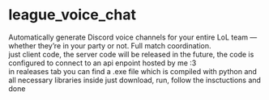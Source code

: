 # league_voice_chat
Automatically generate Discord voice channels for your entire LoL team — whether they’re in your party or not. Full match coordination.
<br>
just client code, the server code will be released in the future, the code is configured to connect to an api enpoint hosted by me :3
<br>
in realeases tab you can find a .exe file which is compiled with python and all necessary libraries inside just download, run, follow the insctuctions and done
